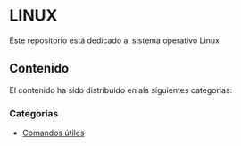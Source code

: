 # LINUX

Este repositorio está dedicado al sistema operativo Linux

## Contenido
El contenido ha sido distribuido en als siguientes categorias:

### Categorias
* [Comandos útiles](https://github.com/carloshrueda/sis-operativos/blob/12fbff49c0fdf89271756b7dae7b81e404599d1c/Linux/comandos-utiles.md)
